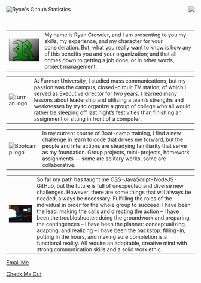 <a href="https://github.com/CrowdeRyan/CrowdeRyan">
  <img align="right" src="https://github-readme-stats.vercel.app/api/top-langs/?username=Crowderyan&show=java,html,css,tex&title_color=57A6FF&text_color=c9cacc&icon_color=2bbc8a&bg_color=0D1116&border_color=57A6FF&langs_count=3" />
</a>

<a href="https://github.com/Crowderyan">
  <img align="left" src="https://github-readme-stats.vercel.app/api?username=Crowderyan&line_height=27&count_private=false&title_color=57A6FF&text_color=c9cacc&icon_color=57A6FF&bg_color=0D1116&border_color=57A6FF" alt="Ryan's Github Statistics"/>
</a>


<br>
<br>
<br>



<table>
  <tr><td><img src="./images/R.jpg" width="500"/></td>
  <td> My name is Ryan Crowder, and I am presenting to you my skills, my experience, and my character for your consideration. But, what you really want to know is how any of this benefits you and your organization; and that all comes down to getting a job done, or in other words, project management.</td>
  </tr>
 </table>

<table>
  <tr><td><img width="350" src="https://cdn.vox-cdn.com/uploads/chorus_image/image/52555373/PaladinsLogo.svg.0.png" alt="furman logo"></td>
  <td> At Furman University, I studied mass communications, but my passion was the campus, closed-circuit TV station, of which I served as Executive director for two years. I learned many lessons about leadership and utilizing a team’s strengths and weaknesses by try to organize a group of college who all would rather be sleeping off last night’s festivities than finishing an assignment or sitting in front of a computer.</td>
  </tr>
  </table>

<table>
  <tr><td><img width="300" src="https://course_report_production.s3.amazonaws.com/rich/rich_files/rich_files/4003/s300/uncc-switchup-thumbnail-a.png" alt="Bootcamp logo"></td>
  <td>In my current course of Boot-camp training, I find a new challenge in learn to code that drives me forward, but the people and interactions are steadying familiarity that serve as my foundation. Group projects, mini-projects, homework assignments — some are solitary works, some are collaborative. </td>
  </tr>
  </table>

<table>
  <tr><td><img width="900" src="./images/techback.jpg" alt="Work Station"></td>
  <td>So far my path has taught me CSS-JavaScript-NodeJS-GitHub, but the future is full of unexpected and diverse new challenges. However, there are some things that will always be needed, always be necessary: Fulfilling the roles of the individual in order for the whole group to succeed: I have been the lead: making the calls and directing the action – I have been the troubleshooter: doing the groundwork and preparing the contingences – I have been the planner: conceptualizing, adapting, and realizing – I have been the backstop: filling-in, putting in the hours, and making sure completion is a functional reality. All require an adaptable, creative mind with strong communication skills and a solid work ethic. </td>
  </tr>
  </table>

<a href="mailto:rebuiltrival@gmail.com">Email Me</a>

<a href="https://crowderyan.github.io/Portfolio/">Check Me Out</a>

<!--
**CrowdeRyan/CrowdeRyan** is a ✨ _special_ ✨ repository because its `README.md` (this file) appears on your GitHub profile.

Here are some ideas to get you started:

- 🔭 I’m currently working on ...
- 🌱 I’m currently learning ...
- 👯 I’m looking to collaborate on ...
- 🤔 I’m looking for help with ...
- 💬 Ask me about ...
- 📫 How to reach me: ...
- 😄 Pronouns: ...
- 🔭 I’m currently working on ...
- 🌱 I’m currently learning ...
- 🤔 I’m looking for help with ...
- ⚡ Fun fact: ...
- 👯 I’m looking to collaborate on ...
-->
